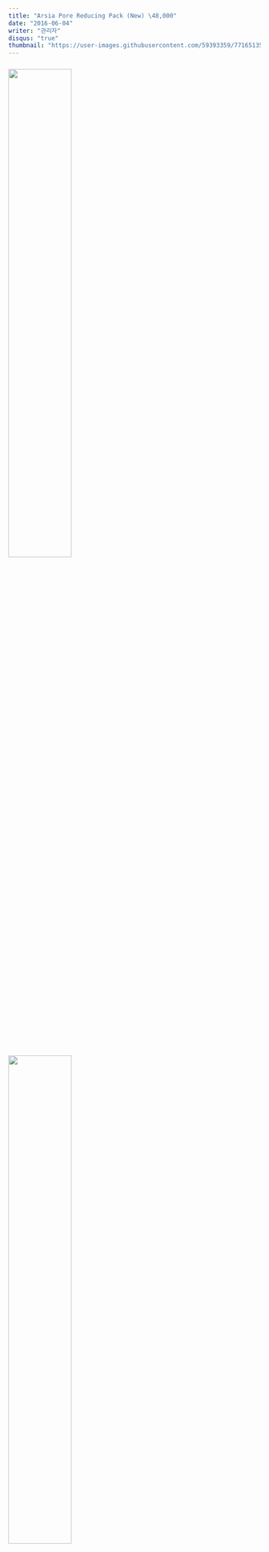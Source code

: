 ```yaml
---
title: "Arsia Pore Reducing Pack (New) \48,000"
date: "2016-06-04"
writer: "관리자"
disqus: "true"
thumbnail: "https://user-images.githubusercontent.com/59393359/77165135-10d2be80-6af5-11ea-8d83-b42b90cfc0d9.png"
---
```


<img style="width:50%; padding: 10px 0px;" src="https://user-images.githubusercontent.com/59393359/76975335-c0812280-6975-11ea-910d-0e446388dd00.png" />

<img style="width:50%; padding: 10px 0px;" src="https://user-images.githubusercontent.com/59393359/76975758-5e74ed00-6976-11ea-8ce0-7cc10b517bb3.png" />

Arsia Pore Reducing Pack (New)

50g

\48,000

효능효과 : 모공축소, 여드름피부, 메이크업 화장 개선, 매끄러운 피부결.

사용방법 : 1분 마사지후 20~30분 방치한 다음 물로 세안.(주 2회)

---

<img style="width:100%; padding: 10px 0px;" src="https://user-images.githubusercontent.com/59393359/76975237-9e87a000-6975-11ea-9968-0d81598bd1e9.png" />

<img style="width:100%; padding: 10px 0px;" src="https://user-images.githubusercontent.com/59393359/76975242-a0516380-6975-11ea-9e85-1dff94294a94.png" />

<img style="width:100%; padding: 10px 0px;" src="https://user-images.githubusercontent.com/59393359/76975246-a0e9fa00-6975-11ea-8825-44b5ffb00612.png" />

---

<img style="width:100%; padding: 10px 0px;" src="https://user-images.githubusercontent.com/59393359/76975380-d0990200-6975-11ea-9e24-323be3d419fd.png" />

<img style="width:100%; padding: 10px 0px;" src="https://user-images.githubusercontent.com/59393359/76975382-d262c580-6975-11ea-9a6d-f0a14b13e45c.png" />

<img style="width:100%; padding: 10px 0px;" src="https://user-images.githubusercontent.com/59393359/76975386-d2fb5c00-6975-11ea-9ffb-c95228cbcafb.png" />

<img style="width:100%; padding: 10px 0px;" src="https://user-images.githubusercontent.com/59393359/76975387-d393f280-6975-11ea-8843-0dea6ef16676.png" />

<img style="width:100%; padding: 10px 0px;" src="https://user-images.githubusercontent.com/59393359/76975388-d42c8900-6975-11ea-9a49-00a09428de29.png" />

<img style="width:100%; padding: 10px 0px;" src="https://user-images.githubusercontent.com/59393359/76975391-d4c51f80-6975-11ea-927e-7f873bbca410.png" />

<img style="width:100%; padding: 10px 0px;" src="https://user-images.githubusercontent.com/59393359/76975392-d55db600-6975-11ea-94be-b9d51c1dad4f.png" />

<img style="width:100%; padding: 10px 0px;" src="https://user-images.githubusercontent.com/59393359/76975394-d5f64c80-6975-11ea-84a6-5b428a2f1b20.png" />

<img style="width:100%; padding: 10px 0px;" src="https://user-images.githubusercontent.com/59393359/76975399-d5f64c80-6975-11ea-807f-02e9d701b83a.png" />

<img style="width:100%; padding: 10px 0px;" src="https://user-images.githubusercontent.com/59393359/76975400-d68ee300-6975-11ea-968d-6d811d6a75c1.png" />

<img style="width:100%; padding: 10px 0px;" src="https://user-images.githubusercontent.com/59393359/76975402-d7277980-6975-11ea-9cc4-9755f6de2c41.png" />

<img style="width:100%; padding: 10px 0px;" src="https://user-images.githubusercontent.com/59393359/128690832-93173d02-daa9-4f35-9672-65e3f175fe92.png" />

<img style="width:100%; padding: 10px 0px;" src="https://user-images.githubusercontent.com/59393359/76975408-d858a680-6975-11ea-9f1b-cafac10473cd.png" />

<img style="width:100%; padding: 10px 0px;" src="https://user-images.githubusercontent.com/59393359/76975413-d858a680-6975-11ea-93ee-51f688ee657d.png" />

<img style="width:100%; padding: 10px 0px;" src="https://user-images.githubusercontent.com/59393359/76975419-d8f13d00-6975-11ea-8a3f-0e8441595e63.png" />

<img style="width:100%; padding: 10px 0px;" src="https://user-images.githubusercontent.com/59393359/76975420-d989d380-6975-11ea-9acc-ec389dfd16cc.png" />

<img style="width:100%; padding: 10px 0px;" src="https://user-images.githubusercontent.com/59393359/76975421-da226a00-6975-11ea-9c39-78ce23453dc9.png" />